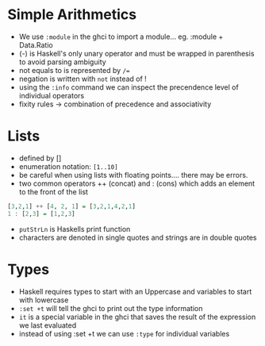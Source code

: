 # Simple Arithmetics
* We use `:module` in the ghci to import a module... eg. :module + Data.Ratio
* (-) is Haskell's only unary operator and must be wrapped in parenthesis to avoid parsing ambiguity
* not equals to is represented by `/=`
* negation is written with `not` instead of !
* using the `:info` command we can inspect the precendence level of individual operators
* fixity rules -> combination of precedence and associativity


# Lists
* defined by []
* enumeration notation: `[1..10]`
* be careful when using lists with floating points.... there may be errors.
* two common operators ++ (concat) and : (cons) which adds an element to the front of the list
``` haskell
[3,2,1] ++ [4, 2, 1] = [3,2,1,4,2,1]
1 : [2,3] = [1,2,3]
```
* `putStrLn` is Haskells print function
* characters are denoted in single quotes and strings are in double quotes

# Types
* Haskell requires types to start with an Uppercase and variables to start with lowercase
* `:set +t` will tell the ghci to print out the type information
* `it` is a special variable in the ghci that saves the result of the expression we last evaluated
* instead of using :set +t we can use `:type` for individual variables
